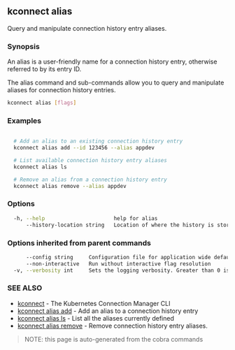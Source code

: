 ## kconnect alias

Query and manipulate connection history entry aliases.

### Synopsis


An alias is a user-friendly name for a connection history entry, otherwise 
referred to by its entry ID. 

The alias command and sub-commands allow you to query and manipulate aliases for
connection history entries.


```bash
kconnect alias [flags]
```

### Examples

```bash

  # Add an alias to an existing connection history entry
  kconnect alias add --id 123456 --alias appdev

  # List available connection history entry aliases
  kconnect alias ls

  # Remove an alias from a connection history entry
  kconnect alias remove --alias appdev

```

### Options

```bash
  -h, --help                      help for alias
      --history-location string   Location of where the history is stored. (default "$HOME/.kconnect/history.yaml")
```

### Options inherited from parent commands

```bash
      --config string     Configuration file for application wide defaults. (default "$HOME/.kconnect/config.yaml")
      --non-interactive   Run without interactive flag resolution
  -v, --verbosity int     Sets the logging verbosity. Greater than 0 is debug and greater than 9 is trace.
```

### SEE ALSO

* [kconnect](index.md)	 - The Kubernetes Connection Manager CLI
* [kconnect alias add](alias_add.md)	 - Add an alias to a connection history entry
* [kconnect alias ls](alias_ls.md)	 - List all the aliases currently defined
* [kconnect alias remove](alias_remove.md)	 - Remove connection history entry aliases.


> NOTE: this page is auto-generated from the cobra commands
